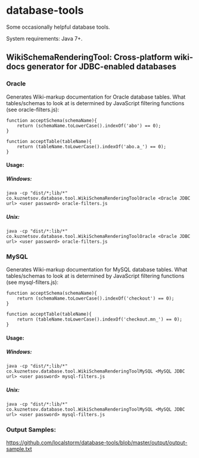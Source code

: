database-tools
==============

Some occasionally helpful database tools.

System requirements: Java 7+.


WikiSchemaRenderingTool: Cross-platform wiki-docs generator for JDBC-enabled databases
---------------------------------------------------------------------------

### Oracle


Generates Wiki-markup documentation for Oracle database tables. What tables/schemas to look at is determined by
JavaScript filtering functions (see oracle-filters.js):

```
function acceptSchema(schemaName){
    return (schemaName.toLowerCase().indexOf('abo') == 0);
}

function acceptTable(tableName){
    return (tableName.toLowerCase().indexOf('abo.a_') == 0);
}
```


#### Usage:

##### Windows: 
```
java -cp "dist/*;lib/*" co.kuznetsov.database.tool.WikiSchemaRenderingToolOracle <Oracle JDBC url> <user password> oracle-filters.js
```

##### Unix:    
```
java -cp "dist/*:lib/*" co.kuznetsov.database.tool.WikiSchemaRenderingToolOracle <Oracle JDBC url> <user password> oracle-filters.js
```

### MySQL

Generates Wiki-markup documentation for MySQL database tables. What tables/schemas to look at is determined by
JavaScript filtering functions (see mysql-filters.js):

```
function acceptSchema(schemaName){
    return (schemaName.toLowerCase().indexOf('checkout') == 0);
}

function acceptTable(tableName){
    return (tableName.toLowerCase().indexOf('checkout.mn_') == 0);
}
```

#### Usage:

##### Windows: 
```
java -cp "dist/*;lib/*" co.kuznetsov.database.tool.WikiSchemaRenderingToolMySQL <MySQL JDBC url> <user password> mysql-filters.js
```

##### Unix:
```
java -cp "dist/*:lib/*" co.kuznetsov.database.tool.WikiSchemaRenderingToolMySQL <MySQL JDBC url> <user password> mysql-filters.js
```

### Output Samples:

https://github.com/localstorm/database-tools/blob/master/output/output-sample.txt
